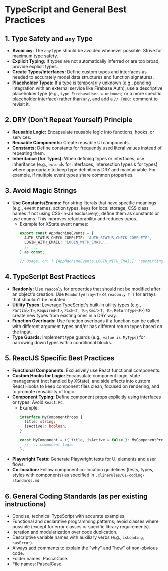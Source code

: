 # TypeScript and General Best Practices

## 1. Type Safety and `any` Type
*   **Avoid `any`:** The `any` type should be avoided whenever possible. Strive for maximum type safety.
*   **Explicit Typing:** If types are not automatically inferred or are too broad, provide explicit types.
*   **Create Types/Interfaces:** Define custom types and interfaces as needed to accurately model data structures and function signatures.
*   **Placeholder Types:** If a type is temporarily unknown (e.g., pending integration with an external service like Firebase Auth), use a descriptive placeholder type (e.g., `type FirebaseUser = unknown;` or a more specific placeholder interface) rather than `any`, and add a `// TODO:` comment to revisit it.

## 2. DRY (Don't Repeat Yourself) Principle
*   **Reusable Logic:** Encapsulate reusable logic into functions, hooks, or services.
*   **Reusable Components:** Create reusable UI components.
*   **Constants:** Define constants for frequently used literal values instead of repeating them.
*   **Inheritance (for Types):** When defining types or interfaces, use inheritance (e.g., `extends` for interfaces, intersection types `&` for types) where appropriate to keep type definitions DRY and maintainable. For example, if multiple event types share common properties.

## 3. Avoid Magic Strings
*   **Use Constants/Enums:** For string literals that have specific meanings (e.g., event names, action types, keys for local storage, CSS class names if not using CSS-in-JS exclusively), define them as constants or use enums. This improves refactorability and reduces typos.
    *   Example for XState event names:
        ```typescript
        export const AppMachineEvents = {
          AUTH_STATUS_CHECK_COMPLETE: 'AUTH_STATUS_CHECK_COMPLETE',
          LOGIN_WITH_EMAIL: 'LOGIN_WITH_EMAIL',
          // ...
        } as const;

        // Usage: on: { [AppMachineEvents.LOGIN_WITH_EMAIL]: 'submitting' }
        ```

## 4. TypeScript Best Practices
*   **Readonly:** Use `readonly` for properties that should not be modified after an object's creation. Use `ReadonlyArray<T>` or `readonly T[]` for arrays that shouldn't be mutated.
*   **Utility Types:** Leverage TypeScript's built-in utility types (e.g., `Partial<T>`, `Required<T>`, `Pick<T, K>`, `Omit<T, K>`, `ReturnType<F>`) to create new types from existing ones in a DRY way.
*   **Function Overloads:** Use function overloads if a function can be called with different argument types and/or has different return types based on the input.
*   **Type Guards:** Implement type guards (e.g., `value is MyType`) for narrowing down types within conditional blocks.

## 5. ReactJS Specific Best Practices
*   **Functional Components:** Exclusively use React functional components.
*   **Custom Hooks for Logic:** Encapsulate component logic, state management (not handled by XState), and side effects into custom React Hooks to keep component files clean, focused on rendering, and to promote reusability of logic.
*   **Component Typing:** Define component props explicitly using interfaces or types. Avoid `React.FC`.
    *   Example:
        ```typescript
        interface MyComponentProps {
          title: string;
          isActive?: boolean;
        }

        const MyComponent = ({ title, isActive = false }: MyComponentProps) => {
          // ... component logic
        };
        ```
*   **Playwright Tests:** Generate Playwright tests for UI elements and user flows.
*   **Co-location:** Follow component co-location guidelines (tests, types, styles with components) as specified in `.clinerules/01-coding-standards.md`.


## 6. General Coding Standards (as per existing instructions)
*   Concise, technical TypeScript with accurate examples.
*   Functional and declarative programming patterns; avoid classes where possible (except for error classes or specific library requirements).
*   Iteration and modularization over code duplication.
*   Descriptive variable names with auxiliary verbs (e.g., `isLoading`, `hasError`).
*   Always add comments to explain the "why" and "how" of non-obvious code.
*   Folder names: PascalCase.
*   File names: PascalCase.
